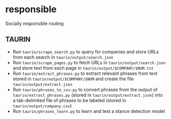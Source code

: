 # responsible
Socially responsible routing

## TAURIN
* Run `taurin/scrape_search.py` to query for companies and store URLs from each search in `taurin/output/search.json`
* Run `taurin/scrape_pages.py` to fetch URLs in `taurin/output/search.json` and store text from each page in `taurin/output/$COMPANY/$NUM.txt`
* Run `taurin/extract_phrases.py` to extract relevant phrases from text stored in `taurin/output/$COMPANY/$NUM` and create the file `taurin/output/extract.json`
* Run `taurin/phrases_to_csv.py` to convert phrases from the output of `taurin/extract_phrases.py` (stored in `taurin/output/extract.json`) into a tab-delimited file of phrases to be labeled (stored in `taurin/output/company.csv`)
* Run `taurin/phrases_learn.py` to learn and test a stance detection model